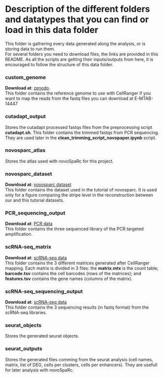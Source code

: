 # Description of the different folders and datatypes that you can find or load in this data folder

This folder is gathering every data generated along the analysis, or is storing data to run them. <br>
For several folders you need to download files, the links are provided in this README. As all the scripts are getting their inputs/outputs from here, it is encouraged to follow the structure of this data folder. <br>

### custom_genome
**Download at**: [zenodo][zenodo]. <br>
This folder contains the reference genome to use with CellRanger if you want to map the reads from the fastq files you can download at E-MTAB-14447
### cutadapt_output
Stores the cutadapt processed fastqs files from the preprocessing script **cutadapt.sh**. This folder contains the trimmed fastqs from PCR sequencing. They are used later in the **clean_trimming_script_novopaper.ipynb** script.
### novosparc_atlas
Stores the atlas used with novoSpaRc for this project.
### novosparc_dataset
**Download at**: [novosparc dataset][novosparc] <br>
This folder contains the dataset used in the tutorial of novosparc. It is used only for a figure comparing the stripe level in the reconstruction between our and this tutorial datasets.
### PCR_sequencing_output
**Download at**:  [PCR data][E-MTAB-14445] <br>
This folder contains the three sequenced library of the PCR targeted amplification.
### scRNA-seq_matrix
**Download at**: [scRNA-seq data][E-MTAB-14447] <br>
This folder contains the 3 different matrices generated after CellRanger mapping. Each matrix is divided in 3 files: the **matrix.mtx** is the count table; **barcode.tsv** contains the cell barcodes (rows of the matrices); and **features.tsv** contains the gene names (columns of the matrix).
### scRNA-seq_sequencing_output
**Download at**: [scRNA-seq data][E-MTAB-14447] <br>
This folder contains the 3 sequencing results (in fastq format) from the scRNA-seq libraries. 
### seurat_objects
Stores the generated seurat objects.
### seurat_outputs
Stores the generated files comming from the seurat analysis (cell names, matrix, list of DEG, cells per clusters, cells per enhancers). They are usefull for later analysis with novoSpaRc. 

[zenodo]: https://zenodo.org/records/14006160
[novosparc]: https://github.com/rajewsky-lab/novosparc/tree/master/novosparc/datasets/drosophila_scRNAseq
[E-MTAB-14445]: https://www.ebi.ac.uk/biostudies/arrayexpress/studies/E-MTAB-14445?key=d55c8c87-d977-4157-979a-cf7a160d96de
[E-MTAB-14447]: https://www.ebi.ac.uk/biostudies/arrayexpress/studies/E-MTAB-14447?key=7ffc7424-efbd-4a63-ab75-07c486994e0b